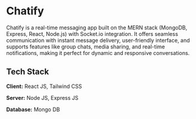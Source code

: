 # Chatify
Chatify is a real-time messaging app built on the MERN stack (MongoDB, Express, React, Node.js) with Socket.io integration. It offers seamless communication with instant message delivery, user-friendly interface, and supports features like group chats, media sharing, and real-time notifications, making it perfect for dynamic and responsive conversations.

## Tech Stack
**Client:** React JS, Tailwind CSS

**Server:** Node JS, Express JS

**Database:** Mongo DB
